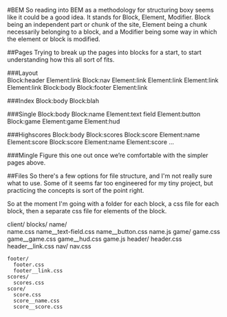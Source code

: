 #BEM
So reading into BEM as a methodology for structuring boxy seems like it could be a good 
idea. It stands for Block, Element, Modifier. Block being an independent part or chunk 
of the site, Element being a chunk necessarily belonging to a block, and a Modifier 
being some way in which the element or block is modified.

##Pages
Trying to break up the pages into blocks for a start, to start understanding how this 
all sort of fits.

###Layout  
Block:header
  Element:link
Block:nav
  Element:link
  Element:link
  Element:link
  Element:link
Block:body
Block:footer
  Element:link 	

###Index
Block:body
  Block:blah

###Single
Block:body
  Block:name
    Element:text field
    Element:button
  Block:game
    Element:game
    Element:hud

###Highscores
Block:body
  Block:scores
    Block:score
      Element:name
      Element:score
    Block:score
      Element:name
      Element:score
    ...

###Mingle
Figure this one out once we’re comfortable with the simpler pages above.

##Files
So there's a few options for file structure, and I'm not really sure what to use. Some
of it seems far too engineered for my tiny project, but practicing the concepts is sort
of the point right.

So at the moment I'm going with a folder for each block, a css file for each block, then
a separate css file for elements of the block. 

client/
  blocks/
    name/	
      name.css
      name__text-field.css
      name__button.css
      name.js
    game/
      game.css
      game__game.css
      game__hud.css
      game.js
    header/
      header.css
      header__link.css
    nav/
      nav.css

    footer/
      footer.css
      footer__link.css
    scores/
      scores.css
    score/
      score.css
      score__name.css
      score__score.css
